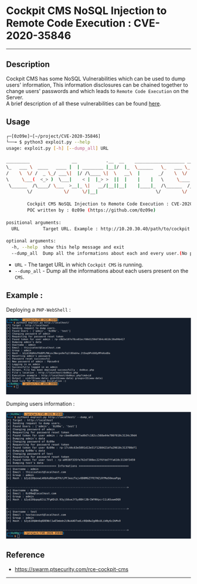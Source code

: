 # Cockpit CMS NoSQL Injection to Remote Code Execution : CVE-2020-35846  
***
## Description
Cockpit CMS has some NoSQL Vulnerabilities which can be used to dump users' information, This information disclosures can be chained together to change users' passwords and which leads to `Remote Code Execution` on the Server.  
A brief description of all these vulnerabilities can be found [here](https://swarm.ptsecurity.com/rce-cockpit-cms/).  
## Usage   
```bash
┌─[0z09e]─[~/project/CVE-2020-35846]
└──╼ $ python3 exploit.py --help
usage: exploit.py [-h] [--dump_all] URL

_________                __           .__  __    ___________________ ___________
\_   ___ \  ____   ____ |  | ________ |__|/  |_  \______   \_   ___ \_   _____/
/    \  \/ /  _ \_/ ___\|  |/ /\____ \|  \   __\  |       _/    \  \/ |    __)_ 
\     \___(  <_> )  \___|    < |  |_> >  ||  |    |    |   \     \____|        
 \______  /\____/ \___  >__|_ \|   __/|__||__|    |____|_  /\______  /_______  /
        \/            \/     \/|__|                      \/        \/        \/ 

        Cockpit CMS NoSQL Injection to Remote Code Execution : CVE-2020-35846
        POC written by : 0z09e (https://github.com/0z09e)

positional arguments:
  URL         Target URL. Example : http://10.20.30.40/path/to/cockpit

optional arguments:
  -h, --help  show this help message and exit
  --dump_all  Dump all the informations about each and every user.(No password will be changed and no shell will be deployed)
```
- `URL` - The target URL in which `Cockpit CMS` is running.  
- `--dump_all` - Dump all the informations about each users present on the `CMS`.  

## Example : 
Deploying a `PHP-WebShell` :  

![](./images/image2.png)

Dumping users information :   

![](./images/image1.png)

## Reference
- https://swarm.ptsecurity.com/rce-cockpit-cms
***






